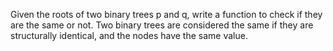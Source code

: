 Given the roots of two binary trees p and q, write a function to check if they are the same or not. Two binary trees are considered the same if they are structurally identical, and the nodes have the same value.
